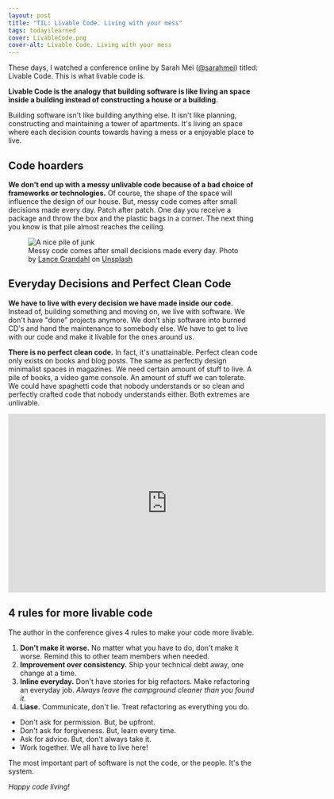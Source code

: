 ```yaml
---
layout: post
title: "TIL: Livable Code. Living with your mess"
tags: todayilearned
cover: LivableCode.png
cover-alt: Livable Code. Living with your mess
---
```


These days, I watched a conference online by Sarah Mei ([@sarahmei](https://twitter.com/sarahmei)) titled: Livable Code. This is what livable code is.

**Livable Code is the analogy that building software is like living an space inside a building instead of constructing a house or a building.**

Building software isn't like building anything else. It isn't like planning, constructing and maintaining a tower of apartments. It's living an space where each decision counts towards having a mess or a enjoyable place to live.

## Code hoarders

**We don't end up with a messy unlivable code because of a bad choice of frameworks or technologies.** Of course, the shape of the space will influence the design of our house. But, messy code comes after small decisions made every day. Patch after patch. One day you receive a package and throw the box and the plastic bags in a corner. The next thing you know is that pile almost reaches the ceiling.

<figure>
<img src="https://images.unsplash.com/photo-1584786454449-ecc77738684c?crop=entropy&cs=tinysrgb&fit=crop&fm=jpg&h=480&ixid=MXwxfDB8MXxhbGx8fHx8fHx8fA&ixlib=rb-1.2.1&q=80&utm_campaign=api-credit&utm_medium=referral&utm_source=unsplash_source&w=640" alt="A nice pile of junk" />

<figcaption>Messy code comes after small decisions made every day. <span>Photo by <a href="https://unsplash.com/@lg17?utm_source=unsplash&amp;utm_medium=referral&amp;utm_content=creditCopyText">Lance Grandahl</a> on <a href="https://unsplash.com/?utm_source=unsplash&amp;utm_medium=referral&amp;utm_content=creditCopyText">Unsplash</a></span></figcaption>
</figure>

## Everyday Decisions and Perfect Clean Code

**We have to live with every decision we have made inside our code.** Instead of, building something and moving on, we live with software. We don't have "done" projects anymore. We don't ship software into burned CD's and hand the maintenance to somebody else. We have to get to live with our code and make it livable for the ones around us.

**There is no perfect clean code.** In fact, it's unattainable. Perfect clean code only exists on books and blog posts. The same as perfectly design minimalist spaces in magazines. We need certain amount of stuff to live. A pile of books, a video game console. An amount of stuff we can tolerate. We could have spaghetti code that nobody understands or so clean and perfectly crafted code that nobody understands either. Both extremes are unlivable.

<div class="video-container">
<iframe src="https://www.youtube-nocookie.com/embed/8_UoDmJi7U8?rel=0&fs=0" width="640" height="360" frameborder="0"></iframe>
</div>

## 4 rules for more livable code

The author in the conference gives 4 rules to make your code more livable.

1. **Don't make it worse.** No matter what you have to do, don't make it worse. Remind this to other team members when needed.
2. **Improvement over consistency.** Ship your technical debt away, one change at a time.
3. **Inline everyday.** Don't have stories for big refactors. Make refactoring an everyday job. _Always leave the campground cleaner than you found it._
4. **Liase.** Communicate, don't lie. Treat refactoring as everything you do.
  * Don't ask for permission. But, be upfront.
  * Don't ask for forgiveness. But, learn every time.
  * Ask for advice. But, don't always take it.
  * Work together. We all have to live here!

The most important part of software is not the code, or the people. It's the system.

_Happy code living!_